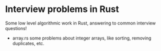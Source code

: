 # Interview problems in Rust

Some low level algorithmic work in Rust, answering to common interview questions!

- array.rs some problems about integer arrays, like sorting, removing duplicates, etc.